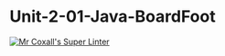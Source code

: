 # Unit-2-01-Java-BoardFoot
[![Mr Coxall's Super Linter](https://github.com/ICS4U-Programming-NoahS/Unit-2-01-Java-BoardFoot/workflows/Mr%20Coxall's%20Super%20Linter/badge.svg)](https://github.com/ICS4U-Programming-NoahS/Unit-2-01-Java-BoardFoot/actions/)
